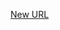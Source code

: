 



[New URL](../file-___home_harshil_Desktop_open-source_palisadoes_talawa_lib_views_after_auth_screens_chat_chat_message_screen/)


